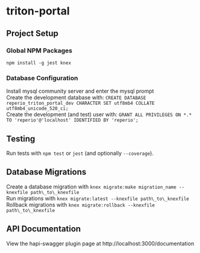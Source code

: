 # triton-portal

## Project Setup

### Global NPM Packages
`npm install -g jest knex`

### Database Configuration
Install mysql community server and enter the mysql prompt  
Create the development database with: `CREATE DATABASE reperio_triton_portal_dev CHARACTER SET utf8mb4 COLLATE utf8mb4_unicode_520_ci;`  
Create the development (and test) user with: `GRANT ALL PRIVILEGES ON *.* TO 'reperio'@'localhost' IDENTIFIED BY 'reperio';`

## Testing
Run tests with `npm test` or `jest` (and optionally `--coverage`).

## Database Migrations
Create a database migration with `knex migrate:make migration_name --knexfile path\_to\_knexfile`  
Run migrations with `knex migrate:latest --knexfile path\_to\_knexfile`  
Rollback migrations with `knex migrate:rollback --knexfile path\_to\_knexfile`  

## API Documentation 
View the hapi-swagger plugin page at http://localhost:3000/documentation
